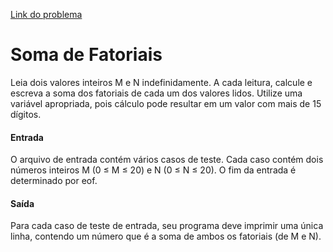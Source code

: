 [Link do problema](https://www.beecrowd.com.br/judge/problems/view/1161)
# Soma de Fatoriais
Leia dois valores inteiros M e N indefinidamente. A cada leitura, calcule e escreva a soma dos fatoriais de cada um dos valores lidos. Utilize uma variável apropriada, pois cálculo pode resultar em um valor com mais de 15 dígitos.

#### Entrada
O arquivo de entrada contém vários casos de teste. Cada caso contém dois números inteiros M (0 ≤ M ≤ 20) e N (0 ≤ N ≤ 20). O fim da entrada é determinado por eof.

#### Saída
Para cada caso de teste de entrada, seu programa deve imprimir uma única linha, contendo um número que é a soma de ambos os fatoriais (de M e N).